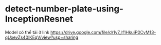 # detect-number-plate-using-InceptionResnet
Model có thể tải ở link https://drive.google.com/file/d/1v7_If1HkuiP0CvM13-qUxevZs40lKEqV/view?usp=sharing
